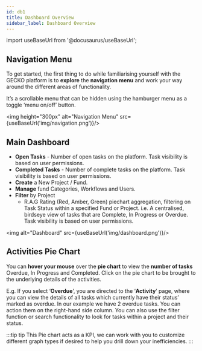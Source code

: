 ```yaml
---
id: db1
title: Dashboard Overview
sidebar_label: Dashboard Overview
---
```


import useBaseUrl from '@docusaurus/useBaseUrl';

## Navigation Menu

To get started, the first thing to do while familiarising yourself with the GECKO platform is to **explore** the **navigation menu** and work your way around the different areas of functionality.

It’s a scrollable menu that can be hidden using the hamburger menu as a toggle ‘menu on/off’ button. 

<img height="300px" alt="Navigation Menu" src={useBaseUrl('img/navigation.png')}/>

## Main Dashboard


- **Open Tasks** - Number of open tasks on the platform. Task visibility is based on user permissions.
- **Completed Tasks** - Number of complete tasks on the platform. Task visibility is based on user permissions.
- **Create** a New Project / Fund.
- **Manage** fund Categories, Workflows and Users.
- **Filter** by Project   
  - R.A.G Rating (Red, Amber, Green) piechart aggregation, filtering on Task Status within a specified Fund   or Project. i.e. A centralised, birdseye view of tasks that are Complete, In Progress or Overdue. Task visibility is based on user permissions.

<img alt="Dashboard" src={useBaseUrl('img/dashboard.png')}/>


## Activities Pie Chart

You can **hover your mouse** over the **pie chart** to view the **number of tasks** Overdue, In Progress and Completed. Click on the pie chart to be brought to the underlying details of the activities.

E.g. If you select ‘**Overdue**’, you are directed to the ‘**Activity**’ page, where you can view the details of all tasks which currently have their status’ marked as overdue. In our example we have 2 overdue tasks. You can action them on the right-hand side column. You can also use the filter function or search functionality to look for tasks within a project and their status.

:::tip tip
This Pie chart acts as a KPI, we can work with you to customize different graph types if desired to help you drill down your inefficiencies.
:::